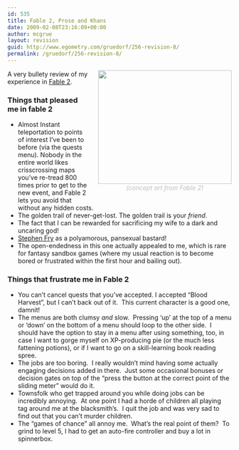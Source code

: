 ```yaml
---
id: 535
title: Fable 2, Prose and Khans
date: 2009-02-08T23:16:09+00:00
author: mcgrue
layout: revision
guid: http://www.egometry.com/gruedorf/256-revision-8/
permalink: /gruedorf/256-revision-8/
---
```

<div style="margin-left:20px; margin-bottom: 20px; float: right; text-align: center; color: silver;">
  <img src="http://www.egometry.com/i/2009/02/fable2-300x255.jpg" alt="" title="fable2" width="300" height="255" class="alignnone size-medium wp-image-531" /><br /><i>(concept art from Fable 2)</i>
</div>

A very bullety review of my experience in <a href=http://www.lionhead.com/fable2/Default.aspx>Fable 2</a>.

### Things that pleased me in fable 2

<div>
  <ul>
    <li>
      Almost Instant teleportation to points of interest I&#8217;ve been to before (via the quests menu). Nobody in the entire world likes crisscrossing maps you&#8217;ve re-tread 800 times prior to get to the new event, and Fable 2 lets you avoid that without any hidden costs.
    </li>
    <li>
      The golden trail of never-get-lost. The golden trail is your <i>friend</i>.
    </li>
    <li>
      The fact that I can be rewarded for sacrificing my wife to a dark and uncaring god!
    </li>
    <li>
      <a href="http://www.stephenfry.com/">Stephen Fry</a> as a polyamorous, pansexual bastard!
    </li>
    <li>
      The open-endedness in this one actually appealed to me, which is rare for fantasy sandbox games (where my usual reaction is to become bored or frustrated within the first hour and bailing out).
    </li>
  </ul>
</div>

### Things that frustrate me in Fable 2

<div>
  <ul>
    <li>
      You can&#8217;t cancel quests that you&#8217;ve accepted. I accepted &#8220;Blood Harvest&#8221;, but I can&#8217;t back out of it.  This current character is a good one, damnit!
    </li>
    <li>
      The menus are both clumsy <em>and</em> slow.  Pressing &#8216;up&#8217; at the top of a menu or &#8216;down&#8217; on the bottom of a menu should loop to the other side.  I should have the option to stay in a menu after using something, too, in case I want to gorge myself on XP-producing pie (or the much less fattening potions), or if I want to go on a skill-learning book reading spree.  
    </li>
    <li>
      The jobs are too boring.  I really wouldn&#8217;t mind having some actually engaging decisions added in there.  Just some occasional bonuses or decision gates on top of the &#8220;press the button at the correct point of the sliding meter&#8221; would do it.
    </li>
    <li>
      Townsfolk who get trapped around you while doing jobs can be incredibly annoying.  At one point I had a horde of children all playing tag around me at the blacksmith&#8217;s.  I quit the job and was very sad to find out that you can&#8217;t murder children.
    </li>
    <li>
      The &#8220;games of chance&#8221; all annoy me.  What&#8217;s the real point of them?  To grind to level 5, I had to get an auto-fire controller and buy a lot in spinnerbox.
    </li>
  </ul>
</div>